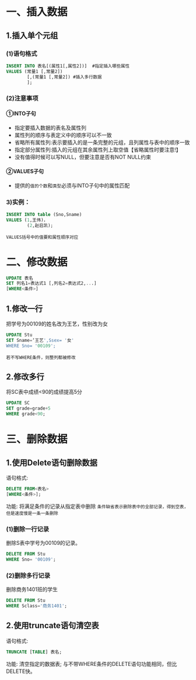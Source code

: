 # 一、插入数据
## 1.插入单个元组
### (1)语句格式
```sql
INSERT INTO 表名[(属性1[,属性2])]  #指定插入哪些属性
VALUES (常量1 [,常量2])
		[,(常量1 [,常量2]) #插入多行数据
		];
```

### (2)注意事项
#### ①INTO子句
+ 指定要插入数据的表名及属性列
+ 属性列的顺序与表定义中的顺序可以不一致
+ 省略所有属性列:表示要插入的是一条完整的元组，且列属性与表中的顺序一致
+ 指定部分属性列:插入的元组在其余属性列上取空值【省略属性时要注意!】
+ 没有值得时候可以写NULL，但要注意是否有NOT NULL约束 

#### ②VALUES子句
+ 提供的`值的个数`和`类型`必须与INTO子句中的属性匹配


### 3)实例：
```sql
INSERT INTO table (Sno,Sname)
VALUES (1,王伟)，
		(2,赵启凯);
```
`VALUES括号中的值要和属性顺序对应`


# 二、修改数据
```sql
UPDATE 表名
SET 列名1=表达式1 [,列名2=表达式2,...]
[WHERE<条件>]
```

## 1.修改一行
把学号为00109的姓名改为王艺，性别改为女
```sql
UPDATE Stu
SET Sname=‘王艺',Ssex= '女'
WHERE Sno= '00109';
```
`若不写WHERE条件，则整列都被修改`

## 2.修改多行
将SC表中成绩<90的成绩提高5分
```sql
UPDATE SC
SET grade=grade+5
WHERE grade<90;
```


# 三、删除数据
## 1.使用Delete语句删除数据
语句格式:
```sql
DELETE FROM<表名>
[WHERE<条件>];
```
功能:
将满足条件的记录从指定表中删除
`条件缺省表示删除表中的全部记录，得到空表，但是速度慢是一条一条删除`

### (1)删除一行记录
删除S表中学号为00109的记录。
```sql
DELETE FROM Stu
WHERE Sno= '00109';
```

### (2)删除多行记录
删除商务1401班的学生
```sql
DELETE FROM Stu
WHERE Sclass='商务1401';
```

## 2.使用truncate语句清空表
语句格式:
```sql
TRUNCATE [TABLE] 表名;
```
功能:
清空指定的数据表;
与不带WHERE条件的DELETE语句功能相同，但比DELETE快。



